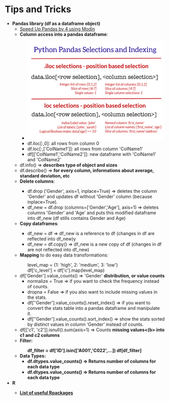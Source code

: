 # Tips and Tricks

<ul>
  <li><b>Pandas library (df as a dataframe object)</b>
    <ul>
        <li><a href="https://www.kdnuggets.com/2019/11/speed-up-pandas-4x.html" target="_blank">Speed Up Pandas by 4 using Modin</a></li>
        <li><b>Column access into a pandas dataframe</b>:</li>
          <ul>
            <li><img src="https://github.com/montse-llos/data-science/blob/master/tips-and-tricks/pandas-selections-and-indexing.png"></li>
            <li>df.iloc[:,0]: all rows from column 0  </li>
            <li>df.loc[:,['ColName1']]: all rows from column 'ColName1'</li>
            <li>df[['ColName1','ColName2']]: new dataframe with 'ColName1' and 'ColName2'</li>
         </ul>
        <li>df.info() => <b>describes type of object and sizes</b></li>
        <li>df.describe() => <b>for every column, informations about average, standard deviation, etc</b> </li>
      <li><b>Delete columns</b>:</li>
        <ul>
          <li>df.drop ('Gender', axis=1, inplace=True) => deletes the column 'Gender' and updates df without 'Gender' column (because inplace=True).</li>  
          <li>df_new = df.drop (columns=['Gender','Age'], axis=1) => deletes columns 'Gender' and 'Age' and puts this modified dataframe into df_new (df stills contains Gender and Age)</li>  
        </ul>
      <li><b>Copy dataframes</b>:</li>
        <ul>
          <li>df_new = df => df_new is a reference to df (changes in df are reflected into df_new)y</li>
          <li>df_new = df.copy() => df_new is a new copy of df (changes in df are not reflected into df_new)</li>
        </ul>
      <li><b>Mapping</b> to do easy data transformations:</li>
        <ul>
          level_map = {1: 'high', 2: 'medium', 3: 'low'}</br>  
          df['c_level'] = df['c'].map(level_map)
        </ul>
      <li>df['Gender'].value_counts() => 'Gender' <b>distribution, or value counts</b>
        <ul>
          <li> normalize = True => if you want to check the frequency instead of counts.</li>
          <li> dropna = False => if you also want to include missing values in the stats.</li>
          <li> df[''Gender'].value_counts().reset_index() => if you want to convert the stats table into a pandas dataframe and manipulate it.</li>
          <li> df[''Gender'].value_counts().sort_index() => show the stats sorted by distinct values in column ‘Gender’ instead of counts.</li>
        </ul>
      <li> df[['c1', 'c2']].isnull().sum(axis=1) => Counts <b>missing values<(b> into c1 and c2 columns</li>
      <li> <b>Filter</b>:</li>
        <ul>
          df_filter = df['ID'].isin(['A001','C022',...])
          df[df_filter]
        </ul>
      <li><b>Data Types</b>:
        <ul>
          <li> df.dtypes.value_counts() => Returns number of columns for each data type</li>
          <li> df.dtypes.value_counts() => Returns number of columns for each data type</li>
        </ul>
    </ul>
  </li>
  <li><b>R</li>
    <ul>
        <li><a href="https://support.rstudio.com/hc/en-us/articles/201057987-Quick-list-of-useful-R-packages">List of useful Rpackages</a>   </li>
    </ul>
  </li>
</ul>
